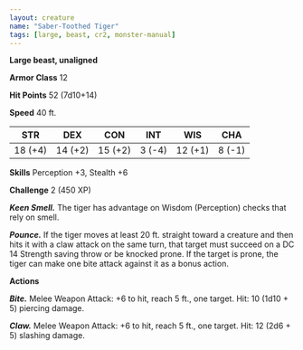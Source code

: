 ```yaml
---
layout: creature
name: "Saber-Toothed Tiger"
tags: [large, beast, cr2, monster-manual]
---
```


**Large beast, unaligned**

**Armor Class** 12

**Hit Points** 52 (7d10+14)

**Speed** 40 ft.

|   STR   |   DEX   |   CON   |   INT   |   WIS   |   CHA   |
|:-----:|:-----:|:-----:|:-----:|:-----:|:-----:|
| 18 (+4) | 14 (+2) | 15 (+2) | 3 (-4) | 12 (+1) | 8 (-1) |

**Skills** Perception +3, Stealth +6

**Challenge** 2 (450 XP)

***Keen Smell.*** The tiger has advantage on Wisdom (Perception) checks that rely on smell.

***Pounce.*** If the tiger moves at least 20 ft. straight toward a creature and then hits it with a claw attack on the same turn, that target must succeed on a DC 14 Strength saving throw or be knocked prone. If the target is prone, the tiger can make one bite attack against it as a bonus action.

**Actions**

***Bite.*** Melee Weapon Attack: +6 to hit, reach 5 ft., one target. Hit: 10 (1d10 + 5) piercing damage.

***Claw.*** Melee Weapon Attack: +6 to hit, reach 5 ft., one target. Hit: 12 (2d6 + 5) slashing damage.

